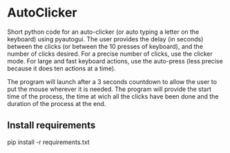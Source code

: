 # AutoClicker
Short python code for an auto-clicker (or auto typing a letter on the keyboard) using pyautogui.
The user provides the delay (in seconds) between the clicks (or between the 10 presses of keyboard), and the number of clicks desired.
For a precise number of clicks, use the clicker mode. For large and fast keyboard actions, use the auto-press (less precise because it does ten actions at a time).

The program will launch after a 3 seconds countdown to allow the user to put the mouse wherever it is needed.
The program will provide the start time of the process, the time at wich all the clicks have been done and the duration of the process at the end.

## Install requirements
pip install -r requirements.txt
